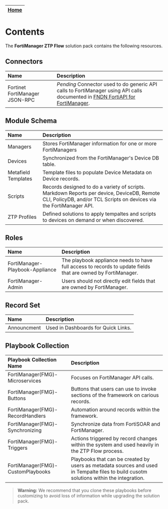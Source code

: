 | [Home](../README.md) |
|--------------------------------------------|

# Contents

The **FortiManager ZTP Flow** solution pack contains the following resources.

## Connectors

|**Name**|**Description**|
| :- | :- |
| Fortinet FortiManager JSON-RPC  |  _Pending_ Connector used to do generic API calls to FortiManager using API calls documented in [FNDN FortiAPI for FortiManager](https://fndn.fortinet.net/index.php?/fortiapi/5-fortimanager/). |

## Module Schema

|**Name**|**Description**|
| :- | :- |
| Managers | Stores FortiManager information for one or more FortiManagers |
| Devices | Synchronized from the FortiManager's Device DB table. |
| Metafield Templates | Template files to populate Device Metadata on Device records. |
| Scripts | Records designed to do a variety of scripts. Markdown Reports per device, DeviceDB, Remote CLI, PolicyDB, and/or TCL Scripts on devices via the FortiManager API. |
| ZTP Profiles | Defined solutions to apply tempaltes and scripts to devices on demand or when discovered. |
   
## Roles

|**Name**|**Description**|
| :- | :- |
| FortiManager-Playbook-Appliance | The playbook appliance needs to have full access to records to update fields that are owned by FortiManager.  |
| FortiManager-Admin | Users should not directly edit fields that are owned by FortiManager. |

## Record Set

|**Name**|**Description**|
| :- | :- |
|  Announcment  |  Used in Dashboards for Quick Links.  |

## Playbook Collection

|**Playbook Collection Name**|**Description**|
| :- | :- |
| FortiManager(FMG)-Microservices | Focuses on FortiManager API calls. |
| FortiManager(FMG)-Buttons | Buttons that users can use to invoke sections of the framework on carious records. |
| FortiManager(FMG)-RecordHandlers | Automation around records within the framework. |
| FortiManager(FMG)-Synchronizing | Synchronize data from FortiSOAR and FortiManager. |
| FortiManager(FMG)-Triggers | Actions triggered by record changes within the system and used heavily in the ZTP Flow process. |
| FortiManager(FMG)-CustomPlaybooks | Playbooks that can be created by users as metadata sources and used in Tempalte files to build cusotm solutions within the integration. |

>**Warning:** We recommend that you clone these playbooks before customizing to avoid loss of information while upgrading the solution pack.
